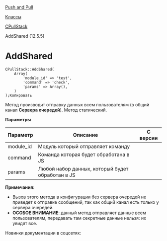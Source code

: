 [Push and Pull](/api_help/push_pull/index.php)

[Классы](/api_help/push_pull/classes/index.php)

[CPullStack](/api_help/push_pull/classes/cpullstack/index.php)

AddShared (12.5.5)

AddShared
=========

```
CPullStack::AddShared(
	Array(
		'module_id' => 'test',
		'command' => 'check',
		'params' => Array(),
	)
);Копировать
```

Метод производит отправку данных всем пользователям (в общий канал **Сервера очередей**). Метод статический.

**Параметры**

| Параметр | Описание | С версии |
| --- | --- | --- |
| module\_id | Модуль который отправляет команду |  |
| command | Команда которая будет обработана в JS |  |
| params | Любой набор данных, который будет обработан в JS |  |

**Примечания**:

* Вызов этого метода в конфигурации без сервера очередей не приведет к отправке сообщений, так как общий канал есть только у сервера очередей.
* **ОСОБОЕ ВНИМАНИЕ**: данный метод отправляет данные всем пользователям, передавать там секретные данные нельзя: их увидят все.

Новинки документации в соцсетях: